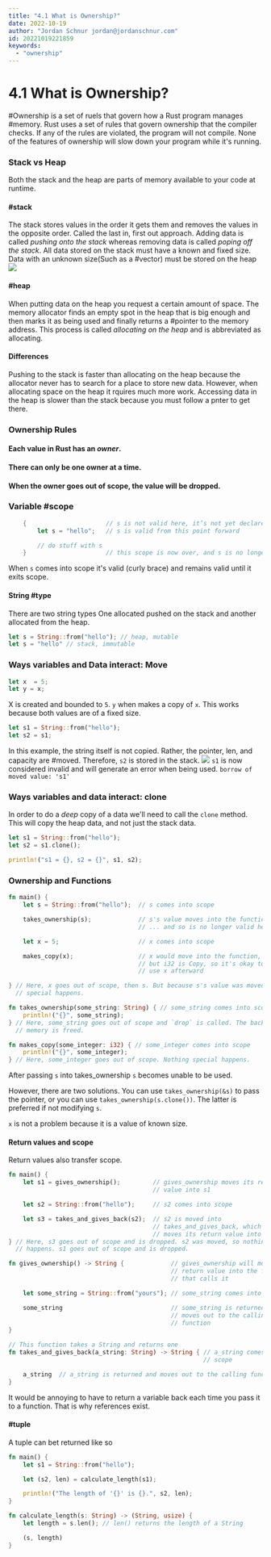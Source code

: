 ```yaml
---
title: "4.1 What is Ownership?"
date: 2022-10-19
author: "Jordan Schnur jordan@jordanschnur.com"
id: 20221019221859
keywords:
  - "ownership"
---
```


# 4.1 What is Ownership?

#Ownership is a set of ruels that govern how a Rust program manages #memory. Rust uses a set of rules that govern ownership that the compiler checks. If any of the rules are violated, the program will not compile. None of the features of ownership will slow down your program while it's running.


### Stack vs Heap
Both the stack and the heap are parts of memory available to your code at runtime. 

#### #stack
The stack stores values in the order it gets them and removes the values in the opposite order. Called the last in, first out approach. Adding data is called _pushing onto the stack_ whereas removing data is called _poping off the stack_. All data stored on the stack must have a known and fixed size. Data with an unknown size(Such as a #vector) must be stored on the heap  ![](https://media.geeksforgeeks.org/wp-content/uploads/LIFO.jpg)

#### #heap
When putting data on the heap you request a certain amount of space. The memory allocator finds an empty spot in the heap that is big enough and then marks it as being used and finally returns a #pointer to the memory address. This process is called _allocating on the heap_ and is abbreviated as allocating.  


#### Differences
Pushing to the stack is faster than allocating on the heap because the allocator never has to search for a place to store new data. However, when allocating space on the heap it rquires much more work. Accessing data in the heap is slower than the stack because you must follow a pnter to get there.

### Ownership Rules

#### Each value in Rust has an _owner_.

#### There can only be one owner at a time.

#### When the owner goes out of scope, the value will be dropped.

### Variable #scope
```rust
    {                      // s is not valid here, it’s not yet declared
        let s = "hello";   // s is valid from this point forward

        // do stuff with s
    }                      // this scope is now over, and s is no longer valid
```
When `s` comes into scope it's valid (curly brace) and remains valid until it exits scope.
#### String #type
There are two string types
One allocated pushed on the stack and another allocated from the heap. 
```rust
let s = String::from("hello"); // heap, mutable
let s = "hello" // stack, immutable
```

### Ways variables and Data interact: Move
```rust
let x  = 5; 
let y = x;
```
X is created and bounded to `5`. `y` when makes a copy of `x`. This works because both values are of a fixed size.

```rust
let s1 = String::from("hello");
let s2 = s1;
```
In this example, the string itself is not copied. Rather, the pointer, len, and capacity are #moved. Therefore, `s2` is stored in the stack. 
![](https://doc.rust-lang.org/book/img/trpl04-02.svg)
`s1` is now considered invalid and will generate an error when being used. `borrow of moved value: 's1'`

### Ways variables and data interact: clone
In order to do a _deep_ copy of a data we'll need to call the `clone` method. This will copy the heap data, and not just the stack data.
```rust
let s1 = String::from("hello");
let s2 = s1.clone();

println!("s1 = {}, s2 = {}", s1, s2);
```

### Ownership and Functions
```rust
fn main() {
    let s = String::from("hello");  // s comes into scope

    takes_ownership(s);             // s's value moves into the function...
                                    // ... and so is no longer valid here

    let x = 5;                      // x comes into scope

    makes_copy(x);                  // x would move into the function,
                                    // but i32 is Copy, so it's okay to still
                                    // use x afterward

} // Here, x goes out of scope, then s. But because s's value was moved, nothing
  // special happens.

fn takes_ownership(some_string: String) { // some_string comes into scope
    println!("{}", some_string);
} // Here, some_string goes out of scope and `drop` is called. The backing
  // memory is freed.

fn makes_copy(some_integer: i32) { // some_integer comes into scope
    println!("{}", some_integer);
} // Here, some_integer goes out of scope. Nothing special happens.
```
After passing `s` into takes_ownership `s` becomes unable to be used. 

However, there are two solutions. You can use `takes_ownership(&s)` to pass the pointer, or you can use `takes_ownership(s.clone())`. The latter is preferred if not modifying `s`.

`x` is not a problem because it is a value of known size. 


#### Return values and scope
Return values also transfer scope. 

```rust
fn main() {
    let s1 = gives_ownership();         // gives_ownership moves its return
                                        // value into s1

    let s2 = String::from("hello");     // s2 comes into scope

    let s3 = takes_and_gives_back(s2);  // s2 is moved into
                                        // takes_and_gives_back, which also
                                        // moves its return value into s3
} // Here, s3 goes out of scope and is dropped. s2 was moved, so nothing
  // happens. s1 goes out of scope and is dropped.

fn gives_ownership() -> String {             // gives_ownership will move its
                                             // return value into the function
                                             // that calls it

    let some_string = String::from("yours"); // some_string comes into scope

    some_string                              // some_string is returned and
                                             // moves out to the calling
                                             // function
}

// This function takes a String and returns one
fn takes_and_gives_back(a_string: String) -> String { // a_string comes into
                                                      // scope

    a_string  // a_string is returned and moves out to the calling function
}
```
It would be annoying to have to return a variable back each time you pass it to a function. That is why references exist. 

#### #tuple
A tuple can bet returned like so
```rust
fn main() {
    let s1 = String::from("hello");

    let (s2, len) = calculate_length(s1);

    println!("The length of '{}' is {}.", s2, len);
}

fn calculate_length(s: String) -> (String, usize) {
    let length = s.len(); // len() returns the length of a String

    (s, length)
}
```